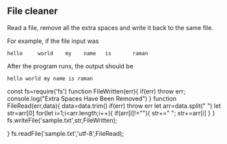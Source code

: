 ## File cleaner
Read a file, remove all the extra spaces and write it back to the same file.

For example, if the file input was
```
hello     world    my    name   is       raman
```

After the program runs, the output should be

```
hello world my name is raman
```
const fs=require('fs')
function FileWritten(err){
    if(err) throw err;
    console.log("Extra Spaces Have Been Removed")
}
function FileRead(err,data){
    data=data.trim()
    if(err) throw err
    let arr=data.split(" ")
    let str=arr[0]
    for(let i=1;i<arr.length;i++){
        if(arr[i]!=""){
            str+=" ";
            str+=arr[i]
        }
    }
    fs.writeFile('sample.txt',str,FileWritten);

}
fs.readFile('sample.txt','utf-8',FileRead);
